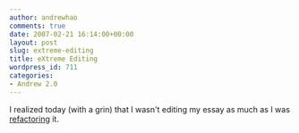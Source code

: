 ```yaml
---
author: andrewhao
comments: true
date: 2007-02-21 16:14:00+00:00
layout: post
slug: extreme-editing
title: eXtreme Editing
wordpress_id: 711
categories:
- Andrew 2.0
---
```


I realized today (with a grin) that I wasn't editing my essay as much as I was [refactoring](http://c2.com/xp/RefactorMercilessly.html) it.  


